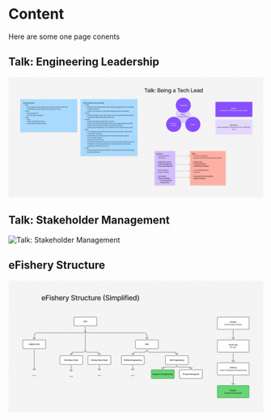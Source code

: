 # Content

Here are some one page conents

## Talk: Engineering Leadership
![Talk: Engineering Leadership](attachments/talk-being-a-techlead.png)

## Talk: Stakeholder Management
![Talk: Stakeholder Management](attachments/talk-stakeholder-management.png)

## eFishery Structure
![eFishery Structure](attachments/efishery-structure.png)